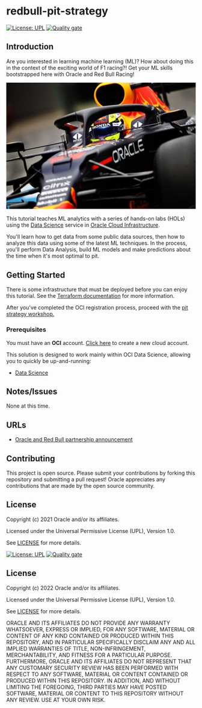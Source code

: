 # redbull-pit-strategy

[![License: UPL](https://img.shields.io/badge/license-UPL-green)](https://img.shields.io/badge/license-UPL-green) [![Quality gate](https://sonarcloud.io/api/project_badges/quality_gate?project=oracle-devrel_redbull-pit-strategy)](https://sonarcloud.io/dashboard?id=oracle-devrel_redbull-pit-strategy)

## Introduction

Are you interested in learning machine learning (ML)?  How about doing this in the context of the exciting world of F1 racing?!  Get your ML skills bootstrapped here with Oracle and Red Bull Racing!

![Red Bull F1 Race Car](./images/redbull_car.png)

This tutorial teaches ML analytics with a series of hands-on labs (HOLs) using the [Data Science](https://docs.oracle.com/en-us/iaas/data-science/using/data-science.htm) service in [Oracle Cloud Infrastructure](https://cloud.oracle.com/).

You'll learn how to get data from some public data sources, then how to analyze this data using some of the latest ML techniques. In the process, you'll perform Data Analysis, build ML models and make predictions about the time when it's most optimal to pit.

## Getting Started

There is some infrastructure that must be deployed before you can enjoy this tutorial.  See the [Terraform documentation](./terraform/README.md) for more information.

After you've completed the OCI registration process, proceed with the [pit strategy workshop.](./hols/pitstrategy/intro/intro.md)

### Prerequisites

You must have an **OCI** account. [Click here](https://www.oracle.com/cloud/free/?source=:ow:o:s:nav::DevoGetStarted&intcmp=:ow:o:s:nav::DevoGetStarted) to create a new cloud account.

This solution is designed to work mainly within OCI Data Science, allowing you to quickly be up-and-running:
* [Data Science](https://docs.oracle.com/en-us/iaas/data-science/using/data-science.htm)

## Notes/Issues

None at this time.

## URLs

* [Oracle and Red Bull partnership announcement](https://www.oracle.com/news/announcement/oracle-cloud-red-bull-racing-honda-032521.html)

## Contributing

This project is open source. Please submit your contributions by forking this repository and submitting a pull request!  Oracle appreciates any contributions that are made by the open source community.

## License

Copyright (c) 2021 Oracle and/or its affiliates.

Licensed under the Universal Permissive License (UPL), Version 1.0.

See [LICENSE](LICENSE) for more details.

[![License: UPL](https://img.shields.io/badge/license-UPL-green)](https://img.shields.io/badge/license-UPL-green) [![Quality gate](https://sonarcloud.io/api/project_badges/quality_gate?project=oracle-devrel_redbull-pit-strategy)](https://sonarcloud.io/dashboard?id=oracle-devrel_redbull-pit-strategy)


## License
Copyright (c) 2022 Oracle and/or its affiliates.

Licensed under the Universal Permissive License (UPL), Version 1.0.

See [LICENSE](LICENSE) for more details.

ORACLE AND ITS AFFILIATES DO NOT PROVIDE ANY WARRANTY WHATSOEVER, EXPRESS OR IMPLIED, FOR ANY SOFTWARE, MATERIAL OR CONTENT OF ANY KIND CONTAINED OR PRODUCED WITHIN THIS REPOSITORY, AND IN PARTICULAR SPECIFICALLY DISCLAIM ANY AND ALL IMPLIED WARRANTIES OF TITLE, NON-INFRINGEMENT, MERCHANTABILITY, AND FITNESS FOR A PARTICULAR PURPOSE.  FURTHERMORE, ORACLE AND ITS AFFILIATES DO NOT REPRESENT THAT ANY CUSTOMARY SECURITY REVIEW HAS BEEN PERFORMED WITH RESPECT TO ANY SOFTWARE, MATERIAL OR CONTENT CONTAINED OR PRODUCED WITHIN THIS REPOSITORY. IN ADDITION, AND WITHOUT LIMITING THE FOREGOING, THIRD PARTIES MAY HAVE POSTED SOFTWARE, MATERIAL OR CONTENT TO THIS REPOSITORY WITHOUT ANY REVIEW. USE AT YOUR OWN RISK. 